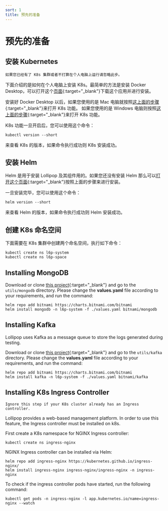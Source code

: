 ```yaml
---
sort: 1
title: 预先的准备
---
```


# 预先的准备

## 安装 Kubernetes

```warning
如果您已经有了 K8s 集群或者不打算在个人电脑上运行请忽略此步。
```

下面介绍的是如何在个人电脑上安装 K8s。最简单的方法是安装 Docker Desktop，可以打开这个[页面](https://www.docker.com/products/docker-desktop){:target="_blank"}下载这个应用并进行安装。

安装好 Docker Desktop 以后，如果您使用的是 Mac 电脑就按照[这上面的步骤](https://docs.docker.com/docker-for-mac/#kubernetes){:target="_blank"}来打开 K8s 功能。
如果您使用的是 Windows 电脑则按照[这上面的步骤](https://docs.docker.com/docker-for-windows/#kubernetes){:target="_blank"}来打开 K8s 功能。

K8s 功能一旦开启后，您可以使用这个命令：

```shell
kubectl version --short
``` 

来查看 K8s 的版本，如果命令执行成功则 K8s 安装成功。

## 安装 Helm

Helm 是用于安装 Lollipop 及其组件用的。如果您还没有安装 Helm 那么可以[打开这个页面](https://helm.sh/docs/intro/install){:target="_blank"}按照上面的步骤来进行安装。

一旦安装完毕，您可以使用这个命令：

```shell
helm version --short
``` 

来查看 Helm 的版本，如果命令执行成功则 Helm 安装成功。

## 创建 K8s 命名空间

下面需要在 K8s 集群中创建两个命名空间，执行如下命令：

```shell
kubectl create ns l6p-system 
kubectl create ns l6p-space
```

## Installing MongoDB

Download or clone [this project](https://github.com/l6p/helm){:target="_blank"} and go to the `utils/mongodb` directory.
Please change the **values.yaml** file according to your requirements, and run the command:

```shell
helm repo add bitnami https://charts.bitnami.com/bitnami
helm install mongodb -n l6p-system -f ./values.yaml bitnami/mongodb
```

## Installing Kafka

Lollipop uses Kafka as a message queue to store the logs generated during testing.

Download or clone [this project](https://github.com/l6p/helm){:target="_blank"} and go to the `utils/kafka` directory.
Please change the **values.yaml** file according to your requirements, and run the command:

```shell
helm repo add bitnami https://charts.bitnami.com/bitnami
helm install kafka -n l6p-system -f ./values.yaml bitnami/kafka
```

## Installing K8s Ingress Controller

```warning
Ignore this step if your K8s cluster already has an Ingress controller.
```

Lollipop provides a web-based management platform. In order to use this feature, the Ingress controller must be installed on k8s.

First create a K8s namespace for NGINX Ingress controller:

```shell
kubectl create ns ingress-nginx
```

NGINX Ingress controller can be installed via Helm:

```shell
helm repo add ingress-nginx https://kubernetes.github.io/ingress-nginx/
helm install ingress-nginx ingress-nginx/ingress-nginx -n ingress-nginx
```

To check if the ingress controller pods have started, run the following command:

```shell
kubectl get pods -n ingress-nginx -l app.kubernetes.io/name=ingress-nginx --watch
```
